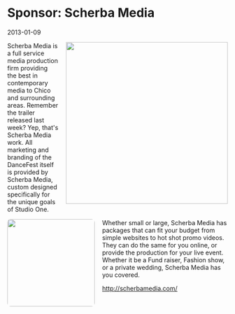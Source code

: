 # Sponsor: Scherba Media
2013-01-09

<p></p>

<img align="right" style="width: 370px; margin: 0 0 0 17px; padding: 0; background: 0;" src="/images/scherbamedialogo_on_gray.png" />

Scherba Media is a full service media production firm providing the best in contemporary media to Chico and surrounding areas.  Remember the trailer released last week?  Yep, that's Scherba Media work.  All marketing and branding of the DanceFest itself is provided by Scherba Media, custom designed specifically for the unique goals of Studio One.

<img style="width: 200px; border-radius: 8px; margin: 0 17px 0 0; padding: 0; background: 0;" src="/images/sm_thumb.png" align="left" />

Whether small or large, Scherba Media has packages that can fit your budget from simple websites to hot shot promo videos.  They can do the same for you online, or provide the production for your live event.  Whether it be a Fund raiser, Fashion show, or a private wedding, Scherba Media has you covered.

<a href="http://scherbamedia.com/">http://scherbamedia.com/</a>